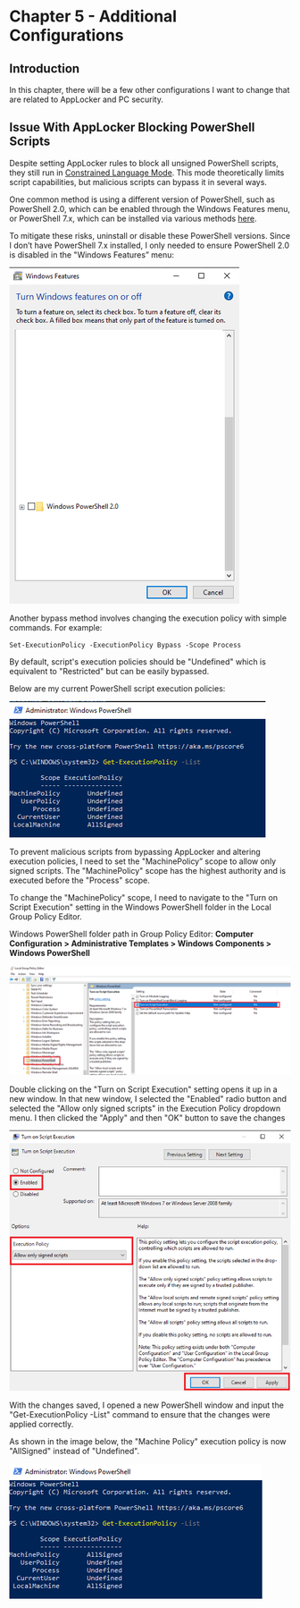 # Chapter 5 - Additional Configurations

## Introduction

In this chapter, there will be a few other configurations I want to change that are related to AppLocker and PC security.

## Issue With AppLocker Blocking PowerShell Scripts

Despite setting AppLocker rules to block all unsigned PowerShell scripts, they still run in [Constrained Language Mode](https://devblogs.microsoft.com/PowerShell/PowerShell-constrained-language-mode/). This mode theoretically limits script capabilities, but malicious scripts can bypass it in several ways.

One common method is using a different version of PowerShell, such as PowerShell 2.0, which can be enabled through the Windows Features menu, or PowerShell 7.x, which can be installed via various methods [here](https://learn.microsoft.com/en-us/PowerShell/scripting/install/installing-PowerShell-on-windows?view=PowerShell-7.4).

To mitigate these risks, uninstall or disable these PowerShell versions. Since I don’t have PowerShell 7.x installed, I only needed to ensure PowerShell 2.0 is disabled in the "Windows Features” menu:

![Windows Features Window](/Images/AL-img38.png)

Another bypass method involves changing the execution policy with simple commands. For example:

```
Set-ExecutionPolicy -ExecutionPolicy Bypass -Scope Process
```


By default, script's execution policies should be "Undefined" which is equivalent to "Restricted" but can be easily bypassed.

Below are my current PowerShell script execution policies:

![PowerShell Window](/Images/AL-img39.png)

To prevent malicious scripts from bypassing AppLocker and altering execution policies, I need to set the "MachinePolicy” scope to allow only signed scripts. The "MachinePolicy" scope has the highest authority and is executed before the "Process" scope.

To change the "MachinePolicy" scope, I need to navigate to the "Turn on Script Execution" setting in the Windows PowerShell folder in the Local Group Policy Editor.

Windows PowerShell folder path in Group Policy Editor: **Computer Configuration > Administrative Templates > Windows Components > Windows PowerShell**

![Windows PowerShell Folder in Local Group Policy Editor Window](/Images/AL-img40.png)

Double clicking on the "Turn on Script Execution" setting opens it up in a new window. In that new window, I selected the "Enabled" radio button and selected the "Allow only signed scripts" in the Execution Policy dropdown menu. I then clicked the "Apply" and then "OK" button to save the changes

![Turn On Script Execution Window](/Images/AL-img41.png)

With the changes saved, I opened a new PowerShell window and input the "Get-ExecutionPolicy -List" command to ensure that the changes were applied correctly.

As shown in the image below, the "Machine Policy" execution policy is now "AllSigned" instead of "Undefined".

![PowerShell Window](/Images/AL-img42.png)